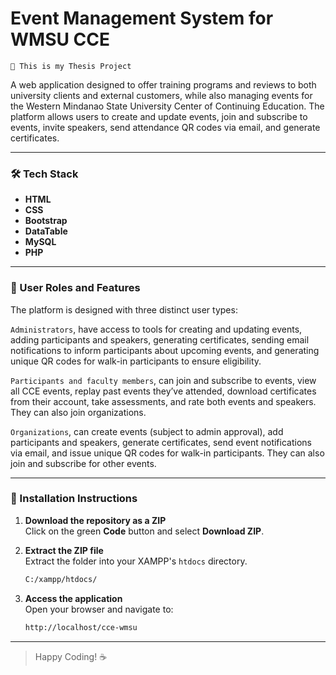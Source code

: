 # Event Management System for WMSU CCE

`🚀 This is my Thesis Project`

A web application designed to offer training programs and reviews to both university clients and external customers, while also managing events for the Western Mindanao State University Center of Continuing Education. The platform allows users to create and update events, join and subscribe to events, invite speakers, send attendance QR codes via email, and generate certificates.

---

### 🛠️ Tech Stack

- **HTML**
- **CSS**
- **Bootstrap**
- **DataTable**
- **MySQL**
- **PHP**

---

### 👥 User Roles and Features

The platform is designed with three distinct user types:

`Administrators`, have access to tools for creating and updating events, adding participants and speakers, generating certificates, sending email notifications to inform participants about upcoming events, and generating unique QR codes for walk-in participants to ensure eligibility.

`Participants and faculty members`, can join and subscribe to events, view all CCE events, replay past events they’ve attended, download certificates from their account, take assessments, and rate both events and speakers. They can also join organizations.

`Organizations`, can create events (subject to admin approval), add participants and speakers, generate certificates, send event notifications via email, and issue unique QR codes for walk-in participants. They can also join and subscribe for other events.

--- 

### 📌 Installation Instructions

1. **Download the repository as a ZIP**  
   Click on the green **Code** button and select **Download ZIP**.

2. **Extract the ZIP file**  
   Extract the folder into your XAMPP's `htdocs` directory.

   ```bash
   C:/xampp/htdocs/

3. **Access the application**  
   Open your browser and navigate to:

   ```bash
   http://localhost/cce-wmsu

---

> Happy Coding! ☕

